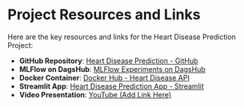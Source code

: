 # Project Resources and Links

Here are the key resources and links for the Heart Disease Prediction Project:

- **GitHub Repository**: [Heart Disease Prediction - GitHub](https://github.com/rohanjain127/heart-disease-prediction)
- **MLFlow on DagsHub**: [MLFlow Experiments on DagsHub](https://dagshub.com/rohanjain127/my-first-repo.mlflow/#/experiments/1?searchFilter=&orderByKey=attributes.start_time&orderByAsc=false&startTime=ALL&lifecycleFilter=Active&modelVersionFilter=All+Runs&datasetsFilter=W10%3D)
- **Docker Container**: [Docker Hub - Heart Disease API](https://hub.docker.com/repository/docker/rohanjain127/heart_disease_api)
- **Streamlit App**: [Heart Disease Prediction App - Streamlit](https://heart-disease-prediction-avpcarbtjhoyuc2rrddzke.streamlit.app/)
- **Video Presentation**: [YouTube (Add Link Here)](https://youtube.com/your_video_link)

